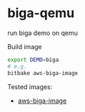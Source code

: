 # biga-qemu
run biga demo on qemu

Build image
```bash
export DEMO=biga
# e.g.
bitbake aws-biga-image
```

Tested images:
- [aws-biga-image](/meta-aws-demos/recipes-core/images/aws-biga-image/README.md)
